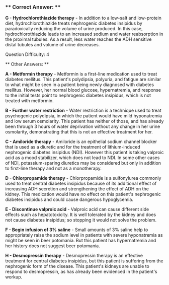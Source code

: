 ### ** Correct Answer: **

**G - Hydrochlorothiazide therapy** - In addition to a low-salt and low-protein diet, hydrochlorothiazide treats nephrogenic diabetes insipidus by paradoxically reducing the volume of urine produced. In this case, hydrochlorothiazide leads to an increased sodium and water reabsorption in the proximal tubules. As a result, less water reaches the ADH sensitive distal tubules and volume of urine decreases.

Question Difficulty: 4

** Other Answers: **

**A - Metformin therapy** - Metformin is a first-line medication used to treat diabetes mellitus. This patient's polydipsia, polyuria, and fatigue are similar to what might be seen in a patient being newly diagnosed with diabetes mellitus. However, her normal blood glucose, hypernatremia, and response to the initial tests point to nephrogenic diabetes insipidus, which is not treated with metformin.

**B - Further water restriction** - Water restriction is a technique used to treat psychogenic polydipsia, in which the patient would have mild hyponatremia and low serum osmolarity. This patient has neither of those, and has already been through 3 hours of water deprivation without any change in her urine osmolarity, demonstrating that this is not an effective treatment for her.

**C - Amiloride therapy** - Amiloride is an epithelial sodium channel blocker that is used as a diuretic and for the treatment of lithium-induced nephrogenic diabetes insipidus (NDI). However this patient is taking valproic acid as a mood stabilizer, which does not lead to NDI. In some other cases of NDI, potassium-sparing diuretics may be considered but only in addition to first-line therapy and not as a monotherapy.

**D - Chlorpropamide therapy** - Chlorpropamide is a sulfonylurea commonly used to treat central diabetes insipidus because of its additional effect of increasing ADH secretion and strengthening the effect of ADH on the kidney. This medication would have no effect on this patient's nephrogenic diabetes insipidus and could cause dangerous hypoglycemia.

**E - Discontinue valproic acid** - Valproic acid can cause different side effects such as hepatotoxicity. It is well tolerated by the kidney and does not cause diabetes insipidus; so stopping it would not solve the problem.

**F - Begin infusion of 3% saline** - Small amounts of 3% saline help to appropriately raise the sodium level in patients with severe hyponatremia as might be seen in beer potomania. But this patient has hypernatremia and her history does not suggest beer potomania.

**H - Desmopressin therapy** - Desmopressin therapy is an effective treatment for central diabetes insipidus, but this patient is suffering from the nephrogenic form of the disease. This patient's kidneys are unable to respond to desmopressin, as has already been evidenced in the patient's workup.

